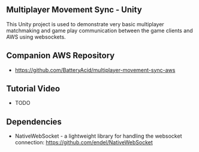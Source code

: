 ## Multiplayer Movement Sync - Unity

This Unity project is used to demonstrate very basic multiplayer matchmaking and game play communication between the game clients and AWS using websockets.  

## Companion AWS Repository

* https://github.com/BatteryAcid/multiplayer-movement-sync-aws

## Tutorial Video 

* TODO

## Dependencies

* NativeWebSocket - a lightweight library for handling the websocket connection: https://github.com/endel/NativeWebSocket
